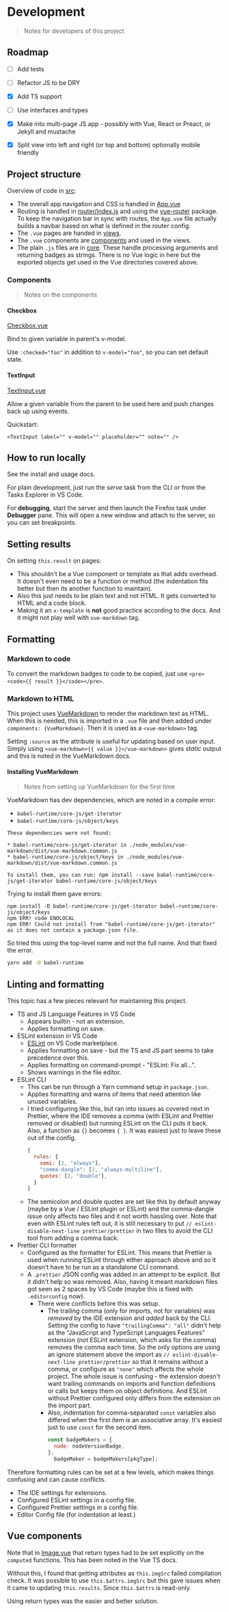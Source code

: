# Development
> Notes for developers of this project


## Roadmap

- [ ] Add tests
- [ ] Refactor JS to be DRY
- [x] Add TS support
- [ ] Use interfaces and types
- [x] Make into multi-page JS app - possibly with Vue, React or Preact, or Jekyll and mustache
- [x] Split view into left and right (or top and bottom) optionally mobile friendly


## Project structure

Overview of code in [src](/src/):

- The overall app navigation and CSS is handled in [App.vue](/src/App.vue)
- Routing is handled in [router/index.js](/src/router/index.js) and using the [vue-router][] package. To keep the navigation bar in sync with routes, the `App.vue` file actually builds a navbar based on what is defined in the router config.
- The `.vue` pages are handed in [views](/src/views).
- The `.vue` components are [components](/src/components) and used in the views.
- The plain `.js` files are in [core](/src/core). These handle processing arguments and returning badges as strings. There is no Vue logic in here but the exported objects get used in the Vue directories covered above.

[vue-router]: https://router.vuejs.org/

### Components
> Notes on the components

#### Checkbox

[Checkbox.vue](/src/components/Checkbox.vue)

Bind to given variable in parent's v-model.

Use `:checked="foo"` in addition to `v-model="foo"`, so you can set default state.

#### TextInput

[TextInput.vue](/src/components/TextInput.vue)

Allow a given variable from the parent to be used here and push changes back
up using events.

Quickstart:

```vue
<TextInput label="" v-model="" placeholder="" note="" />
```


## How to run locally

See the install and usage docs.

For plain development, just run the _serve_ task from the CLI or from the Tasks Explorer in VS Code.

For **debugging**, start the server and then launch the Firefox task under **Debugger** pane. This will open a new window and attach to the server, so you can set breakpoints.


## Setting results

On setting `this.result` on pages:

- This shouldn't be a Vue component or template as that adds overhead. It doesn't even need to be a function or method (the indentation fits better but then its another function to maintain).
- Also this just needs to be plain text and not HTML. It gets converted to HTML and a code block.
- Making it an `x-template` is **not** good practice according to the docs. And it might not play well with `vue-markdown` tag.


## Formatting

### Markdown to code

To convert the markdown badges to code to be copied, just use `<pre><code>{{ result }}</code></pre>`.


### Markdown to HTML

This project uses [VueMarkdown](https://github.com/miaolz123/vue-markdown) to render the markdown text as HTML. When this is needed, this is imported in a `.vue` file and then added under `components: {VueMarkdown}`. Then it is used as a `<vue-markdown>` tag.

Setting `:source` as the attribute is useful for updating based on user input. Simply using `<vue-markdown>{{ value }}</vue-markdown>` gives _static_ output and this is noted in the VueMarkdown docs.

#### Installing VueMarkdown
> Notes from setting up VueMarkdown for the first time

VueMarkdown has dev dependencies, which are noted in a compile error:

- `babel-runtime/core-js/get-iterator`
- `babel-runtime/core-js/object/keys`

```
These dependencies were not found:

* babel-runtime/core-js/get-iterator in ./node_modules/vue-markdown/dist/vue-markdown.common.js
* babel-runtime/core-js/object/keys in ./node_modules/vue-markdown/dist/vue-markdown.common.js

To install them, you can run: npm install --save babel-runtime/core-js/get-iterator babel-runtime/core-js/object/keys
```

Trying to install them gave errors:

```
npm install -D babel-runtime/core-js/get-iterator babel-runtime/core-js/object/keys
npm ERR! code ENOLOCAL
npm ERR! Could not install from "babel-runtime/core-js/get-iterator" as it does not contain a package.json file.
```

So tried this using the top-level name and not the full name. And that fixed the error.

```sh
yarn add -D babel-runtime
```


## Linting and formatting

This topic has a few pieces relevant for maintaining this project.

- TS and JS Language Features in VS Code
    - Appears builtin - not an extension.
    - Applies formatting on save.
- ESLint extension in VS Code
    - [ESLint](https://marketplace.visualstudio.com/items?itemName=dbaeumer.vscode-eslint) on VS Code marketplace.
    - Applies formatting on save - but the TS and JS part seems to take precedence over this.
    - Applies formatting on command-prompt - "ESLint: Fix all...".
    - Shows warnings in the file editor.
- ESLint CLI
    - This can be run through a Yarn command setup in `package.json`.
    - Applies formatting and warns of items that need attention like unused variables.
    - I tried configuring like this, but ran into issues as covered next in Prettier, where the IDE removes a comma (with ESLint and Prettier removed or disabled) but running ESLint on the CLI puts it back. Also, a function as `{}` becomes `{ }`. It was easiest just to leave these out of the config.
        ```javascript
        {
          rules: {
            semi: [2, "always"],
            "comma-dangle": [2, "always-multiline"],
            quotes: [2, "double"],
          }
        }
        ```
    - The semicolon and double quotes are set like this by default anyway (maybe by a Vue / ESLint plugin or ESLint) and the comma-dangle issue only affects two files and it not worth hassling over. Note that even with ESLint rules left out, it is still necessary to put `// eslint-disable-next-line prettier/prettier` in two files to avoid the CLI tool from adding a comma back.
- Prettier CLI formatter
    - Configured as the formatter for ESLint. This means that Prettier is used when running ESLint through either approach above and so it doesn't have to be run as a standalone CLI command.
    - A `.prettier` JSON config was added in an attempt to be explicit. But it didn't help so was removed. Also, having it meant markdown files got seen as 2 spaces by VS Code (maybe this is fixed with `.editorconfig` now).
        - There were conflicts before this was setup.
            - The trailing comma (only for imports, not for variables) was _removed_ by the IDE extension and _added_ back by the CLI. Setting the config to have `"trailingComma": "all"` didn't help as the "JavaScript and TypeScript Languages Features" extension (not ESLint extension, which asks for the comma) removes the comma each time. So the only options are using an ignore statement above the import as `// eslint-disable-next-line prettier/prettier` so that it remains without a comma, or configure as `"none"` which affects the whole project. The whole issue is confusing - the extension doesn't want trailing commands on imports and function definitions or calls but keeps them on object definitions. And ESLint without Prettier configured only differs from the extension on the import part.
            - Also, indentation for comma-separated `const` variables also differed when the first item is an associative array. It's easiest just to use `const` for the second item.
                ```javascript
                const badgeMakers = {
                  node: nodeVersionBadge,
                },
                  badgeMaker = badgeMakers[pkgType];
                ```

Therefore formatting rules can be set at a few levels, which makes things confusing and can cause conflicts.

- The IDE settings for extensions.
- Configured ESLint settings in a config file.
- Configured Prettier settings in a config file.
- Editor Config file (for indentation at least.)


## Vue components

Note that in [Image.vue](/src/views/Image.vue) that return types had to be set explicitly on the `computed` functions. This has been noted in the Vue TS docs.

Without this, I found that getting attributes as `this.imgSrc` failed compilation check. It was possible to use `this.$attrs.imgSrc` but this gave issues when it came to updating `this.results`. Since `this.$attrs` is read-only.

Using return types was the easier and better solution.
